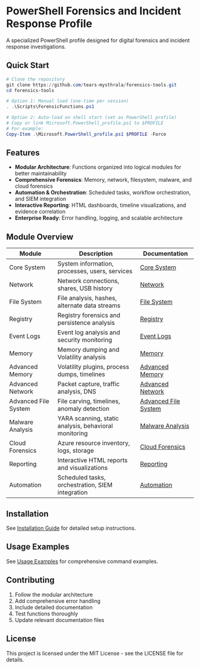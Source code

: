 # PowerShell Forensics and Incident Response Profile

A specialized PowerShell profile designed for digital forensics and incident response investigations.

## Quick Start

```powershell
# Clone the repository
git clone https://github.com/tears-mysthrala/forensics-tools.git
cd forensics-tools

# Option 1: Manual load (one-time per session)
. .\Scripts\ForensicFunctions.ps1

# Option 2: Auto-load on shell start (set as PowerShell profile)
# Copy or link Microsoft.PowerShell_profile.ps1 to $PROFILE
# For example:
Copy-Item .\Microsoft.PowerShell_profile.ps1 $PROFILE -Force
```

## Features

- **Modular Architecture**: Functions organized into logical modules for better maintainability
- **Comprehensive Forensics**: Memory, network, filesystem, malware, and cloud forensics
- **Automation & Orchestration**: Scheduled tasks, workflow orchestration, and SIEM integration
- **Interactive Reporting**: HTML dashboards, timeline visualizations, and evidence correlation
- **Enterprise Ready**: Error handling, logging, and scalable architecture

## Module Overview

| Module | Description | Documentation |
|--------|-------------|---------------|
| Core System | System information, processes, users, services | [Core System](docs/CoreSystem.md) |
| Network | Network connections, shares, USB history | [Network](docs/Network.md) |
| File System | File analysis, hashes, alternate data streams | [File System](docs/FileSystem.md) |
| Registry | Registry forensics and persistence analysis | [Registry](docs/Registry.md) |
| Event Logs | Event log analysis and security monitoring | [Event Logs](docs/EventLogs.md) |
| Memory | Memory dumping and Volatility analysis | [Memory](docs/Memory.md) |
| Advanced Memory | Volatility plugins, process dumps, timelines | [Advanced Memory](docs/AdvancedMemory.md) |
| Advanced Network | Packet capture, traffic analysis, DNS | [Advanced Network](docs/AdvancedNetwork.md) |
| Advanced File System | File carving, timelines, anomaly detection | [Advanced File System](docs/AdvancedFileSystem.md) |
| Malware Analysis | YARA scanning, static analysis, behavioral monitoring | [Malware Analysis](docs/MalwareAnalysis.md) |
| Cloud Forensics | Azure resource inventory, logs, storage | [Cloud Forensics](docs/CloudForensics.md) |
| Reporting | Interactive HTML reports and visualizations | [Reporting](docs/Reporting.md) |
| Automation | Scheduled tasks, orchestration, SIEM integration | [Automation](docs/Automation.md) |

## Installation

See [Installation Guide](docs/Installation.md) for detailed setup instructions.

## Usage Examples

See [Usage Examples](docs/UsageExamples.md) for comprehensive command examples.

## Contributing

1. Follow the modular architecture
2. Add comprehensive error handling
3. Include detailed documentation
4. Test functions thoroughly
5. Update relevant documentation files

## License

This project is licensed under the MIT License - see the LICENSE file for details.
